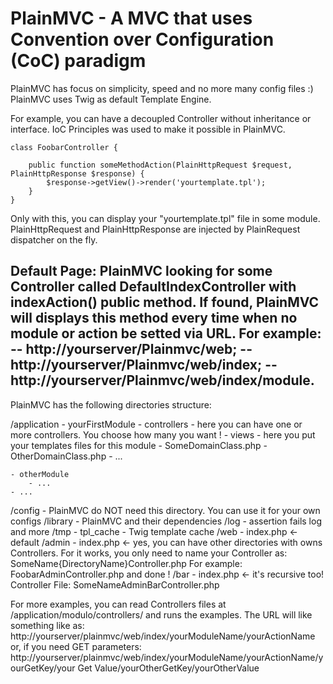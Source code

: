 PlainMVC - A MVC that uses Convention over Configuration (CoC) paradigm
=======

PlainMVC has focus on simplicity, speed and no more many config files :)
PlainMVC uses Twig as default Template Engine.

For example, you can have a decoupled Controller without inheritance or interface. IoC Principles was used to make it possible in PlainMVC.


    class FoobarController {

        public function someMethodAction(PlainHttpRequest $request, PlainHttpResponse $response) {
            $response->getView()->render('yourtemplate.tpl');
        }
    }

Only with this, you can display your "yourtemplate.tpl" file in some module. PlainHttpRequest and PlainHttpResponse are injected by PlainRequest
dispatcher on the fly.

Default Page:
    PlainMVC looking for some Controller called DefaultIndexController with indexAction() public method. If found, PlainMVC will displays this method every
    time when no module or action be setted via URL. For example: -- http://yourserver/Plainmvc/web; -- http://yourserver/Plainmvc/web/index;
    -- http://yourserver/Plainmvc/web/index/module.    
--
PlainMVC has the following directories structure:

/application
    - yourFirstModule
        - controllers
            - here you can have one or more controllers. You choose how many you want !
        - views
            - here you put your templates files for this module
        - SomeDomainClass.php
        - OtherDomainClass.php
        - ...
        
    - otherModule
        - ...
    - ...
/config
    - PlainMVC do NOT need this directory. You can use it for your own configs
/library
    - PlainMVC and their dependencies
/log
    - assertion fails log and more
/tmp
    - tpl_cache
        - Twig template cache
/web
    - index.php <- default
    /admin
        - index.php <- yes, you can have other directories with owns Controllers. 
                        For it works, you only need to name your Controller as: SomeName{DirectoryName}Controller.php
                        For example: FoobarAdminController.php and done !
        /bar
            - index.php <- it's recursive too! Controller File: SomeNameAdminBarController.php
            
For more examples, you can read Controllers files at /application/modulo/controllers/ and runs the examples.
The URL will like something like as: 
    http://yourserver/plainmvc/web/index/yourModuleName/yourActionName
or, if you need GET parameters:
    http://yourserver/plainmvc/web/index/yourModuleName/yourActionName/yourGetKey/your Get Value/yourOtherGetKey/yourOtherValue
